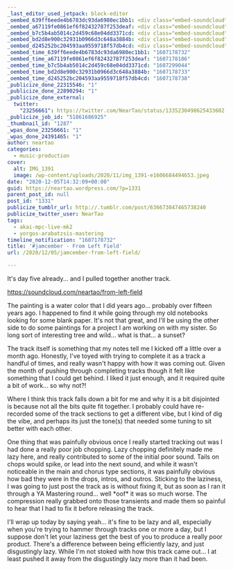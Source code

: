 ```yaml
---
_last_editor_used_jetpack: block-editor
_oembed_639ff6eede4b6783dc93da6980ec1bb1: <div class="embed-soundcloud"><iframe title="From Left Field by NearTao" width="940" height="400" scrolling="no" frameborder="no" src="https://w.soundcloud.com/player/?visual=true&url=https%3A%2F%2Fapi.soundcloud.com%2Ftracks%2F941926021&show_artwork=true&maxwidth=940&maxheight=1000&dnt=1"></iframe></div>
_oembed_a67119fe0861ef6f82432787f253deaf: <div class="embed-soundcloud"><iframe title="From Left Field by NearTao" width="750" height="400" scrolling="no" frameborder="no" src="https://w.soundcloud.com/player/?visual=true&url=https%3A%2F%2Fapi.soundcloud.com%2Ftracks%2F941926021&show_artwork=true&maxwidth=750&maxheight=1000&dnt=1"></iframe></div>
_oembed_b7c5b4ab5014c2d459c68e04dd3371cd: <div class="embed-soundcloud"><iframe title="Powerful Feeling by NearTao" width="500" height="400" scrolling="no" frameborder="no" src="https://w.soundcloud.com/player/?visual=true&url=https%3A%2F%2Fapi.soundcloud.com%2Ftracks%2F942661861&show_artwork=true&maxwidth=500&maxheight=750&dnt=1"></iframe></div>
_oembed_bd2d8e900c32931b0966d3c648a3884b: <div class="embed-soundcloud"><iframe title="From Left Field by NearTao" width="584" height="400" scrolling="no" frameborder="no" src="https://w.soundcloud.com/player/?visual=true&url=https%3A%2F%2Fapi.soundcloud.com%2Ftracks%2F941926021&show_artwork=true&maxwidth=584&maxheight=876&dnt=1"></iframe></div>
_oembed_d245252bc204593aa9559718f57db4cd: <div class="embed-soundcloud"><iframe title="From Left Field by NearTao" width="500" height="400" scrolling="no" frameborder="no" src="https://w.soundcloud.com/player/?visual=true&url=https%3A%2F%2Fapi.soundcloud.com%2Ftracks%2F941926021&show_artwork=true&maxwidth=500&maxheight=750&dnt=1"></iframe></div>
_oembed_time_639ff6eede4b6783dc93da6980ec1bb1: "1607178732"
_oembed_time_a67119fe0861ef6f82432787f253deaf: "1607178186"
_oembed_time_b7c5b4ab5014c2d459c68e04dd3371cd: "1607299044"
_oembed_time_bd2d8e900c32931b0966d3c648a3884b: "1607178733"
_oembed_time_d245252bc204593aa9559718f57db4cd: "1607178738"
_publicize_done_22315546: "1"
_publicize_done_22890294: "1"
_publicize_done_external:
  twitter:
    "23256661": https://twitter.com/NearTao/status/1335230498625433602
_publicize_job_id: "51861686925"
_thumbnail_id: "1287"
_wpas_done_23256661: "1"
_wpas_done_24391465: "1"
author: neartao
categories:
  - music-production
cover:
  alt: IMG_1391
  image: /wp-content/uploads/2020/11/img_1391-e1606684494653.jpeg
date: "2020-12-05T14:32:09+00:00"
guid: https://neartao.wordpress.com/?p=1331
parent_post_id: null
post_id: "1331"
publicize_tumblr_url: http://.tumblr.com/post/636673047465738240
publicize_twitter_user: NearTao
tags:
  - akai-mpc-live-mk2
  - yorgos-arabatzsis-mastering
timeline_notification: "1607178732"
title: '#jamcember - From Left Field'
url: /2020/12/05/jamcember-from-left-field/

---
```

It's day five already... and I pulled together another track.

https://soundcloud.com/neartao/from-left-field

The painting is a water color that I did years ago... probably over fifteen years ago. I happened to find it while going through my old notebooks looking for some blank paper. It's not that great, and I'll be using the other side to do some paintings for a project I am working on with my sister. So long sort of interesting tree and wild... what is that... a sunset?

The track itself is something that my notes tell me I kicked off a little over a month ago. Honestly, I've toyed with trying to complete it as a track a handful of times, and really wasn't happy with how it was coming out. Given the month of pushing through completing tracks though it felt like something that I could get behind. I liked it just enough, and it required quite a bit of work... so why not?!

Where I think this track falls down a bit for me and why it is a bit disjointed is because not all the bits quite fit together. I probably could have re-recorded some of the track sections to get a different vibe, but I kind of dig the vibe, and perhaps its just the tone(s) that needed some tuning to sit better with each other.

One thing that was painfully obvious once I really started tracking out was I had done a really poor job chopping. Lazy chopping definitely made me lazy here, and really contributed to some of the initial poor sound. Tails on chops would spike, or lead into the next sound, and while it wasn't noticeable in the main and chorus type sections, it was painfully obvious how bad they were in the drops, intros, and outros. Sticking to the laziness, I was going to just post the track as is without fixing it, but as soon as I ran it through a YA Mastering round... well \*oof\* it was so much worse. The compression really grabbed onto those transients and made them so painful to hear that I had to fix it before releasing the track.

I'll wrap up today by saying yeah... it's fine to be lazy and all, especially when you're trying to hammer through tracks one or more a day, but I suppose don't let your laziness get the best of you to produce a really poor product. There's a difference between being efficiently lazy, and just disgustingly lazy. While I'm not stoked with how this track came out... I at least pushed it away from the disgustingly lazy more than it had been.
